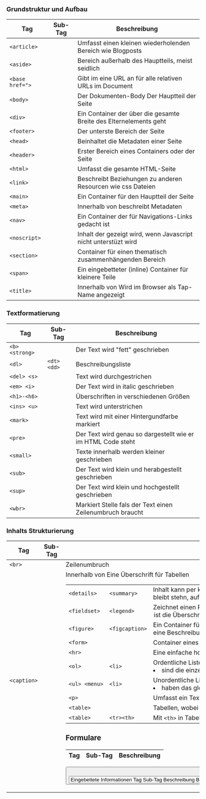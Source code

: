 ### Grundstruktur und Aufbau ###
| Tag             | Sub-Tag | Beschreibung                                                      |
| --------------- | ------- | ----------------------------------------------------------------- |
| `<article>`     |         | Umfasst einen kleinen wiederholenden Bereich wie Blogposts        |
| `<aside>`       |         | Bereich außerhalb des Hauptteils, meist seidlich                  |
| `<base href=">` |         | Gibt im <head> eine URL an für alle relativen URLs im Document    |
| `<body>`        |         | Der Dokumenten-Body Der Hauptteil der Seite                       |
| `<div>`         |         | Ein Container der über die gesamte Breite des Elternelements geht |
| `<footer>`      |         | Der unterste Bereich der Seite                                    |
| `<head>`        |         | Beinhaltet die Metadaten einer Seite                              |
| `<header>`      |         | Erster Bereich eines Containers oder der Seite                    |
| `<html>`        |         | Umfasst die gesamte HTML-Seite                                    |
| `<link>`        |         | Beschreibt Beziehungen zu anderen Resourcen wie css Dateien       |
| `<main>`        |         | Ein Container für den Hauptteil der Seite                         |
| `<meta>`        |         | Innerhalb von <head> beschreibt Metadaten                         |
| `<nav>`         |         | Ein Container der für Navigations-Links gedacht ist               |
| `<noscript>`    |         | Inhalt der gezeigt wird, wenn Javascript nicht unterstüzt wird    |
| `<section>`     |         | Container für einen thematisch zusammenhängenden Bereich          |
| `<span>`        |         | Ein eingebetteter (inline) Container für kleinere Teile           |
| `<title>`       |         | Innerhalb von <head> Wird im Browser als Tap-Name angezeigt       |


### Textformatierung ###
| Tag            | Sub-Tag     | Beschreibung                                                 |
| -------------- | ----------- | ------------------------------------------------------------ |
| `<b> <strong>` |             | Der Text wird "fett" geschrieben                             |
| `<dl>`         | `<dt> <dd>` | Beschreibungsliste                                           |
| `<del> <s>`    |             | Text wird durchgestrichen                                    |
| `<em> <i>`     |             | Der Text wird in italic geschrieben                          |
| `<h1>-<h6>`    |             | Überschriften in verschiedenen Größen                        |
| `<ins> <u>`    |             | Text wird unterstrichen                                      |
| `<mark>`       |             | Text wird mit einer Hintergundfarbe markiert                 |
| `<pre>`        |             | Der Text wird genau so dargestellt wie er im HTML Code steht |
| `<small>`      |             | Texte innerhalb werden kleiner geschrieben                   |
| `<sub>`        |             | Der Text wird klein und herabgestellt geschrieben            |
| `<sup>`        |             | Der Text wird klein und hochgestellt geschrieben             |
| `<wbr>`        |             | Markiert Stelle fals der Text einen Zeilenumbruch braucht    |


### Inhalts Strukturierung ###
| Tag            | Sub-Tag     | Beschreibung                                                 |
| -------------- | ----------- | ------------------------------------------------------------ |
| `<br>`|  |	Zeilenumbruch
| `<caption>`|  |	Innerhalb von <table> Eine Überschrift für Tabellen |
| `<details>`| `<summary>` |	Inhalt kann per klick auf- und zugeklappt werden. Inhalt von <summary> bleibt stehn, auf ihn wird geklickt |
| `<fieldset>`| `<legend>` |	Zeichnet einen Rahmen um seinen Inhalt, <legend> ist die Überschrieft welche auf der Rahmenlinie steht |
| `<figure>`| `<figcaption>` |	Ein Container für ein <img> welches mit <figcaption> eine Beschreibung unterhalb des Bildes bekommt |
| `<form>`|  |	Container eines Formulars. Es hat meist noch die Attribute action(wo wird der Inhalt hingeschickt) und method (Wie wird er geschickt) |
| `<hr>`|  |	Eine einfache horizontale Linie |
| `<ol>`| `<li>` |	Ordentliche Liste, sie ist Nummerriert <li> sind die einzelnen Listenelemente |
| `<ul> <menu>`| `<li>` |	Unordentliche Liste, alle Einträge <li> haben das gleiche Symbol |
| `<p>`|  |	Umfasst ein Text der einen Absatz darstellt |
| `<table>`|  |	Tabellen, wobei `<tr>` für die Zeilen steht und `<td>` für die Zellen. Es gibt mehrere Tags mitdenen Tabellen weiter strukturiert werden können, wie `<thead> <tbody> <tfoot>` ... |
| `<table>`| `<tr><th>` |	Mit `<th>` in Tabellen kann eine visuell erkennbare "erste Zeile" beschrieben werden, um z.B. Überschriften für Spalten darzustellen.  |

### Formulare ###
| Tag            | Sub-Tag     | Beschreibung                                                 |
| -------------- | ----------- | ------------------------------------------------------------ |
<button>	Erstellt einen klickbaren Button/Schaltfläche
<input type=">	Eingabefeld, wobei type Beschreibt was eingegeben werden kann
<label for=">	Text der mit einem Formularfeld über die id verknüpft werden kann
<select>	Ein Dropdown-Menü, wobei die <option> die Einträge sind. Um sie auswerten zu können braucht <option> das Attribut 'value'
  <option>
<optgroup>	Einträge aus dem <select> Menü lassen sich mit <optgroub> gruppieren. Die Gruppe bekommt mit dem Attribut 'lable' eine Überschrift
  <option>
<output for=">	Repräsentiert das Ergebnis einer Berechnung, wird mit id verknüpft
<textarea>	Eingabefeld das aus mehreren Zeilen Text bestehen kann

### Eingebettete Informationen ###
| Tag            | Sub-Tag     | Beschreibung                                                 |
| -------------- | ----------- | ------------------------------------------------------------ |
<map>	Beschreibt einen Klickbaren bereich in einem <img> 
  <area>	Es können mehrere <area> in einer <map> erstellt werden
<audio>	Einbinden von Audiodateien. Es können mehrere <source> angegeben werden. Der Browser nimmt das erste welches er Unterstützt
  <source>
<canvas>	Eine Leinwand die mit JavaScript gefüllt werden kann
<dialog>	Ein Dialogfenster das mit dem Attribut open geöffnet wird
<iframe>	Dokumente oder HTML-Seiten in die aktuelle Seite einbinden
<img src=">	Einbinden eines Bildes, sollte das Attribut 'alt' haben
<object>	Bettet Externe Resourcen ein die mit <param> weiter definiert werden. Es ist aber besser Tags wie <img> oder <iframe> zu nutzten 
  <param>
<picture>	Bietet die Möglichkeit verschiedene Resourcen bei bestimmten bedingungen für ein Bild zu nutzten
  <source>
  <img>
<script>	Beinhaltet Javascript
<style>	Innerhalb werden css Regeln definiert
<svg>	Innerhalb eines <svg> werden Pfade (Vektorgrafiken) beschrieben  
<template>	HTML-Code der beim Laden nicht gerendert wird. Mit Javascript kann das Template beliebig oft in die Seite eingefügt werden
<video>	Bettet Videos ein, wobei mehrere Quellen angegeben werden können. Der Browser nimmt das erste welches er unterstützt
  <source>

### Semantik ###
| Tag            | Sub-Tag     | Beschreibung                                                 |
| -------------- | ----------- | ------------------------------------------------------------ |
<bdi>	Bidirectional Isolation, umschließt Texte die andere Zeichen haben
<code> <samp>	Text der Computercode darstellt, wird in monospace geschrieben 
<kbd>	Text der Tastendrücke darstellt, wird in italic geschrieben
<abbr title="><dfn title=">	Markiert einen Text/Wort der mit title näher beschrieben wird zum Beispiel wenn es um Abkürzungen wie 'HTML' geht
<blockquote>	Markiert ein Zitat <blockquote> ist für längere Zitate während <q> für Einzeiler genutzt wird
<q>
<time>	Markiert eine bestimmte Zeit oder Datum
<var>	Text der Variabeln darstellt, wird in italic geschrieben

### Restekiste ###
| Tag            | Sub-Tag     | Beschreibung                                                 |
| -------------- | ----------- | ------------------------------------------------------------ |
<a href="">	Hyperlink führt zu einer anderen Seite oder Stelle
<!- -->	Kommentar im Code
<meter>	Repräsentiert ein Skalarwert inform eines ausgefüllten Balkens
<progress>	Repräsentiert einen Aufgabenfortschritt inform eines Balkens


